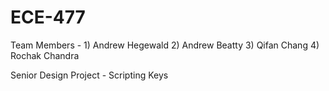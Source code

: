 # ECE-477
Team Members - 1) Andrew Hegewald
			   2) Andrew Beatty
			   3) Qifan Chang
			   4) Rochak Chandra
			   
Senior Design Project - Scripting Keys

